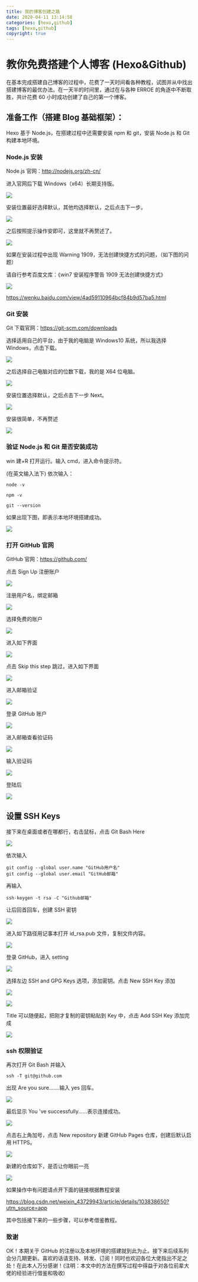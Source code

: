 ```yaml
---
title: 我的博客创建之路
date: 2020-04-11 13:14:58
categories: [hexo,github]
tags: [hexo,github]
copyright: true
---
```


# 教你免费搭建个人博客 (Hexo&Github)

在基本完成搭建自己博客的过程中，花费了一天时间看各种教程，试图并从中找出搭建博客的最优办法。在一天半的时间里，通过在与各种 ERROE 的角逐中不断取胜，共计花费 60 小时成功创建了自己的第一个博客。

<!-- more -->

## 准备工作（搭建 Blog 基础框架）：

Hexo 基于 Node.js，在搭建过程中还需要安装 npm 和 git，安装 Node.js 和 Git 构建本地环境。

### Node.js 安装

Node.js 官网：http://nodejs.org/zh-cn/

进入官网后下载 Windows（x64）长期支持版。

![](https://github.com/sujit-168/Blog-Picture/raw/master/My%20Blog/%E6%88%91%E7%9A%84%E5%8D%9A%E5%AE%A2%E5%88%9B%E5%BB%BA%E4%B9%8B%E8%B7%AF1/node.js1.png)

安装位置最好选择默认，其他均选择默认，之后点击下一步。

![](https://github.com/sujit-168/Blog-Picture/raw/master/My%20Blog/%E6%88%91%E7%9A%84%E5%8D%9A%E5%AE%A2%E5%88%9B%E5%BB%BA%E4%B9%8B%E8%B7%AF1/Node.js.png)

之后按照提示操作安即可，这里就不再赘述了。

![](https://github.com/sujit-168/Blog-Picture/raw/master/My%20Blog/%E6%88%91%E7%9A%84%E5%8D%9A%E5%AE%A2%E5%88%9B%E5%BB%BA%E4%B9%8B%E8%B7%AF1/Node.js0.jpg)

如果在安装过程中出现 Warning 1909，无法创建快捷方式的问题，（如下图的问题）

请自行参考百度文库：《win7 安装程序警告 1909 无法创建快捷方式》

![](https://github.com/sujit-168/Blog-Picture/raw/master/My%20Blog/%E6%88%91%E7%9A%84%E5%8D%9A%E5%AE%A2%E5%88%9B%E5%BB%BA%E4%B9%8B%E8%B7%AF1/CSDN_1909.jpg)

https://wenku.baidu.com/view/4ad59110964bcf84b9d57ba5.html

### Git 安装

Git 下载官网：https://git-scm.com/downloads

选择适用自己的平台，由于我的电脑是 Windows10 系统，所以我选择 Windows，点击下载。

![](https://github.com/sujit-168/Blog-Picture/raw/master/My%20Blog/%E6%88%91%E7%9A%84%E5%8D%9A%E5%AE%A2%E5%88%9B%E5%BB%BA%E4%B9%8B%E8%B7%AF1/git.png)

之后选择自己电脑对应的位数下载，我的是 X64 位电脑。

![](https://github.com/sujit-168/Blog-Picture/raw/master/My%20Blog/%E6%88%91%E7%9A%84%E5%8D%9A%E5%AE%A2%E5%88%9B%E5%BB%BA%E4%B9%8B%E8%B7%AF1/git1.png)

安装位置选择默认，之后点击下一步 Next。

![](https://github.com/sujit-168/Blog-Picture/raw/master/My%20Blog/%E6%88%91%E7%9A%84%E5%8D%9A%E5%AE%A2%E5%88%9B%E5%BB%BA%E4%B9%8B%E8%B7%AF1/git2.png)

安装很简单，不再赘述

![](https://github.com/sujit-168/Blog-Picture/raw/master/My%20Blog/%E6%88%91%E7%9A%84%E5%8D%9A%E5%AE%A2%E5%88%9B%E5%BB%BA%E4%B9%8B%E8%B7%AF1/git5.png)

### 验证 Node.js 和 Git 是否安装成功

win 建+R 打开运行。输入 cmd，进入命令提示符。

(在英文输入法下)     依次输入：

```
node -v

npm -v

git --version
```

如果出现下图，即表示本地环境搭建成功。

![](https://github.com/sujit-168/Blog-Picture/raw/master/My%20Blog/%E6%88%91%E7%9A%84%E5%8D%9A%E5%AE%A2%E5%88%9B%E5%BB%BA%E4%B9%8B%E8%B7%AF1/win1.png)

### 打开 GitHub 官网

GitHub 官网：https://github.com/

点击 Sign Up 注册账户

![](https://github.com/sujit-168/Blog-Picture/raw/master/My%20Blog/%E6%88%91%E7%9A%84%E5%8D%9A%E5%AE%A2%E5%88%9B%E5%BB%BA%E4%B9%8B%E8%B7%AF1/GitHub1.jpg)

注册用户名，绑定邮箱

![](https://github.com/sujit-168/Blog-Picture/raw/master/My%20Blog/%E6%88%91%E7%9A%84%E5%8D%9A%E5%AE%A2%E5%88%9B%E5%BB%BA%E4%B9%8B%E8%B7%AF1/GitHub0.jpg)

选择免费的账户

![](https://github.com/sujit-168/Blog-Picture/raw/master/My%20Blog/%E6%88%91%E7%9A%84%E5%8D%9A%E5%AE%A2%E5%88%9B%E5%BB%BA%E4%B9%8B%E8%B7%AF1/GitHub13.jpg)

进入如下界面

![](https://github.com/sujit-168/Blog-Picture/raw/master/My%20Blog/%E6%88%91%E7%9A%84%E5%8D%9A%E5%AE%A2%E5%88%9B%E5%BB%BA%E4%B9%8B%E8%B7%AF1/GitHub14.jpeg)

点击 Skip this step 跳过，进入如下界面

![](https://github.com/sujit-168/Blog-Picture/raw/master/My%20Blog/%E6%88%91%E7%9A%84%E5%8D%9A%E5%AE%A2%E5%88%9B%E5%BB%BA%E4%B9%8B%E8%B7%AF1/GitHub20.jpeg)

进入邮箱验证

![](https://github.com/sujit-168/Blog-Picture/raw/master/My%20Blog/%E6%88%91%E7%9A%84%E5%8D%9A%E5%AE%A2%E5%88%9B%E5%BB%BA%E4%B9%8B%E8%B7%AF1/GitHub16.jpeg)

登录 GitHub 账户

![](https://github.com/sujit-168/Blog-Picture/raw/master/My%20Blog/%E6%88%91%E7%9A%84%E5%8D%9A%E5%AE%A2%E5%88%9B%E5%BB%BA%E4%B9%8B%E8%B7%AF1/GitHub11.jpeg)

进入邮箱查看验证码

![](https://github.com/sujit-168/Blog-Picture/raw/master/My%20Blog/%E6%88%91%E7%9A%84%E5%8D%9A%E5%AE%A2%E5%88%9B%E5%BB%BA%E4%B9%8B%E8%B7%AF1/GitHub17.jpeg)

输入验证码

![](https://github.com/sujit-168/Blog-Picture/raw/master/My%20Blog/%E6%88%91%E7%9A%84%E5%8D%9A%E5%AE%A2%E5%88%9B%E5%BB%BA%E4%B9%8B%E8%B7%AF1/GitHub18.jpeg)

登陆后

![](https://github.com/sujit-168/Blog-Picture/raw/master/My%20Blog/%E6%88%91%E7%9A%84%E5%8D%9A%E5%AE%A2%E5%88%9B%E5%BB%BA%E4%B9%8B%E8%B7%AF1/GitHub19.jpeg)

## 设置 SSH Keys

接下来在桌面或者在哪都行，右击鼠标，点击 Git Bash Here

![](https://github.com/sujit-168/Blog-Picture/raw/master/My%20Blog/%E6%88%91%E7%9A%84%E5%8D%9A%E5%AE%A2%E5%88%9B%E5%BB%BA%E4%B9%8B%E8%B7%AF1/Git_Bash.jpg)

依次输入

```
git config --global user.name "GitHub用户名"
git config --global user.email "GitHub邮箱"
```

再输入

```
ssh-keygen -t rsa -C "Github邮箱"
```

让后回首回车，创建 SSH 密钥

![](https://github.com/sujit-168/Blog-Picture/raw/master/My%20Blog/%E6%88%91%E7%9A%84%E5%8D%9A%E5%AE%A2%E5%88%9B%E5%BB%BA%E4%B9%8B%E8%B7%AF1/1586608444863.jpeg)

进入如下路径用记事本打开 id_rsa.pub 文件，复制文件内容。

![](https://github.com/sujit-168/Blog-Picture/raw/master/My%20Blog/%E6%88%91%E7%9A%84%E5%8D%9A%E5%AE%A2%E5%88%9B%E5%BB%BA%E4%B9%8B%E8%B7%AF1/1586608450608.jpeg)

登录 GitHub，进入 setting

![](https://github.com/sujit-168/Blog-Picture/raw/master/My%20Blog/%E6%88%91%E7%9A%84%E5%8D%9A%E5%AE%A2%E5%88%9B%E5%BB%BA%E4%B9%8B%E8%B7%AF1/1586608439053.jpeg)

选择左边 SSH and GPG Keys 选项，添加密钥。点击 New SSH Key 添加

![](https://github.com/sujit-168/Blog-Picture/raw/master/My%20Blog/%E6%88%91%E7%9A%84%E5%8D%9A%E5%AE%A2%E5%88%9B%E5%BB%BA%E4%B9%8B%E8%B7%AF1/CSDN_1586607944334.jpg)

![](https://github.com/sujit-168/Blog-Picture/raw/master/My%20Blog/%E6%88%91%E7%9A%84%E5%8D%9A%E5%AE%A2%E5%88%9B%E5%BB%BA%E4%B9%8B%E8%B7%AF1/CSDN_1586607561800.jpg)

Title 可以随便起，把刚才复制的密钥粘贴到 Key 中，点击 Add SSH Key 添加完成

![](https://github.com/sujit-168/Blog-Picture/raw/master/My%20Blog/%E6%88%91%E7%9A%84%E5%8D%9A%E5%AE%A2%E5%88%9B%E5%BB%BA%E4%B9%8B%E8%B7%AF1/CSDN_1586607565940.jpg)

### ssh 权限验证

再次打开 Git Bash 并输入

```
ssh -T git@github.com
```

出现 Are you sure.......输入 yes 回车。

![](https://github.com/sujit-168/Blog-Picture/raw/master/My%20Blog/%E6%88%91%E7%9A%84%E5%8D%9A%E5%AE%A2%E5%88%9B%E5%BB%BA%E4%B9%8B%E8%B7%AF1/CSDN_1586607577804.jpg)

最后显示 You 've successfully......表示连接成功。

![](https://github.com/sujit-168/Blog-Picture/raw/master/My%20Blog/%E6%88%91%E7%9A%84%E5%8D%9A%E5%AE%A2%E5%88%9B%E5%BB%BA%E4%B9%8B%E8%B7%AF1/CSDN_1586607582440.jpg)

点击右上角加号，点击 New repository 新建 GitHub Pages 仓库，创建后默认启用 HTTPS。

![](https://github.com/sujit-168/Blog-Picture/raw/master/My%20Blog/%E6%88%91%E7%9A%84%E5%8D%9A%E5%AE%A2%E5%88%9B%E5%BB%BA%E4%B9%8B%E8%B7%AF1/GitHub5.jpg)

新建的仓库如下，是否让你眼前一亮

![](https://github.com/sujit-168/Blog-Picture/raw/master/My%20Blog/%E6%88%91%E7%9A%84%E5%8D%9A%E5%AE%A2%E5%88%9B%E5%BB%BA%E4%B9%8B%E8%B7%AF1/GitHub19.jpeg)

如果操作中有问题请点开下面的链接根据教程安装

https://blog.csdn.net/weixin_43729943/article/details/103838650?utm_source=app

其中包括接下来的一些步骤，可以参考借鉴教程。

### 致谢

OK！本期关于 GitHub 的注册以及本地环境的搭建就到此为止。接下来后续系列会分几期更新。喜欢的话请支持、转发、订阅！同时也欢迎各位大佬指出不足之处！在此本人万分感谢！(注明：本文中的方法在撰写过程中得益于对各位前辈大佬的经验进行借鉴和吸收)
